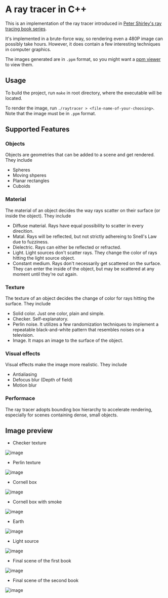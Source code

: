 # A ray tracer in C++

This is an implementation of the ray tracer introduced in [Peter Shirley's ray tracing book series](https://raytracing.github.io/).

It's implemented in a brute-force way, so rendering even a 480P image can possibly take hours. However, it does contain a few interesting techniques in computer graphics.

The images generated are in `.ppm` format, so you might want a [ppm viewer](http://www.cs.rhodes.edu/welshc/COMP141_F16/ppmReader.html) to view them.

## Usage

To build the project, run `make` in root directory, where the executable will be located.

To render the image, run `./raytracer > <file-name-of-your-choosing>`. Note that the image must be in `.ppm` format.

## Supported Features

### Objects

Objects are geometries that can be added to a scene and get rendered. They include

- Spheres
- Moving shperes
- Planar rectangles
- Cuboids

### Material

The material of an object decides the way rays scatter on their surface (or inside the object). They include

- Diffuse material. Rays have equal possibility to scatter in every direcition.
- Matal. Rays will be reflected, but not strictly adhereing to Snell's Law due to fuzziness.
- Dielectric. Rays can either be reflected or refracted.
- Light. Light sources don't scatter rays. They change the color of rays hitting the light source object.
- Constant medium. Rays don't necessarily get scattered on the surface. They can enter the inside of the object, but may be scattered at any moment until they're out again.

### Texture

The texture of an object decides the change of color for rays hitting the surface. They include

- Solid color. Just one color, plain and simple.
- Checker. Self-explanatory.
- Perlin noise. It utilizes a few randomization techniques to implement a repeatable black-and-white pattern that resembles noises on a television.
- Image. It maps an image to the surface of the object.

### Visual effects

Visual effects make the image more realistic. They include

- Antialiasing
- Defocus blur (Depth of field)
- Motion blur

### Performace

The ray tracer adopts bounding box hierarchy to accelerate rendering, especially for scenes containing dense, small objects.

## Image preview

- Checker texture

![image](https://github.com/Gun9niR/Ray-Tracer-in-Cpp/blob/master/png_images/checker.png?raw=true)

- Perlin texture

![image](https://github.com/Gun9niR/Ray-Tracer-in-Cpp/blob/master/png_images/perlin.png?raw=true)

- Cornell box

![image](https://github.com/Gun9niR/Ray-Tracer-in-Cpp/blob/master/png_images/cornell.png?raw=true)

- Cornell box with smoke

![image](https://github.com/Gun9niR/Ray-Tracer-in-Cpp/blob/master/png_images/cornell_smoke.png?raw=true)

- Earth

![image](https://github.com/Gun9niR/Ray-Tracer-in-Cpp/blob/master/png_images/earth.png?raw=true)

- Light source

![image](https://github.com/Gun9niR/Ray-Tracer-in-Cpp/blob/master/png_images/light.png?raw=true)

- Final scene of the first book

![image](https://github.com/Gun9niR/Ray-Tracer-in-Cpp/blob/master/png_images/onewk.png?raw=true)

- Final scene of the second book

![image](https://github.com/Gun9niR/Ray-Tracer-in-Cpp/blob/master/png_images/final.png?raw=true)
